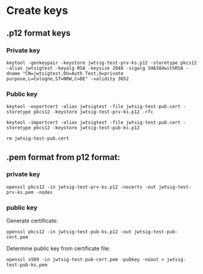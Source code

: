 # Create keys

## .p12 format keys

### Private key

`keytool -genkeypair -keystore jwtsig-test-prv-ks.p12 -storetype pkcs12 -alias jwtsigtest -keyalg RSA -keysize 2048 -sigalg SHA384withRSA -dname "CN=jwtsigtest,OU=Auth Test,O=private purpose,L=Cologne,ST=NRW,C=DE" -validity 3652`

### Public key

`keytool -exportcert -alias jwtsigtest -file jwtsig-test-pub.cert -storetype pkcs12 -keystore jwtsig-test-prv-ks.p12 -rfc`

`keytool -importcert -alias jwtsigtest -file jwtsig-test-pub.cert -storetype pkcs12 -keystore jwtsig-test-pub-ks.p12`

`rm jwtsig-test-pub.cert`

## .pem format from p12 format:

### private key

`openssl pkcs12 -in jwtsig-test-prv-ks.p12 -nocerts -out jwtsig-test-prv-ks.pem -nodes`

### public key

Generate certificate:

`openssl pkcs12 -in jwtsig-test-pub-ks.p12 -out jwtsig-test-pub-cert.pem`

Determine public key from certificate file:

`openssl x509 -in jwtsig-test-pub-cert.pem -pubkey -noout > jwtsig-test-pub-ks.pem`
